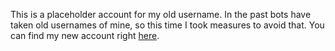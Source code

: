 This is a placeholder account for my old username. In the past bots have taken old usernames of mine, so this time I took measures to avoid that. You can find my new account right [here](https://github.com/loucyx).
